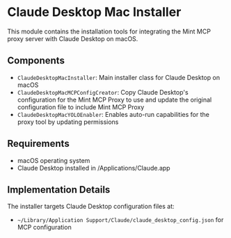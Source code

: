 # Claude Desktop Mac Installer

This module contains the installation tools for integrating the Mint MCP proxy server with Claude Desktop on macOS.

## Components

- `ClaudeDesktopMacInstaller`: Main installer class for Claude Desktop on macOS
- `ClaudeDesktopMacMCPConfigCreator`: Copy Claude Desktop's configuration for the Mint MCP Proxy to use and update the original configuration file to include Mint MCP Proxy
- `ClaudeDesktopMacYOLOEnabler`: Enables auto-run capabilities for the proxy tool by updating permissions

## Requirements

- macOS operating system
- Claude Desktop installed in /Applications/Claude.app

## Implementation Details

The installer targets Claude Desktop configuration files at:
- `~/Library/Application Support/Claude/claude_desktop_config.json` for MCP configuration